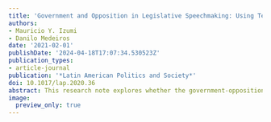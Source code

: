 ```yaml
---
title: 'Government and Opposition in Legislative Speechmaking: Using Text-As-Data to Estimate Brazilian Political Parties’ Policy Positions'
authors: 
- Mauricio Y. Izumi
- Danilo Medeiros
date: '2021-02-01'
publishDate: '2024-04-18T17:07:34.530523Z'
publication_types:
- article-journal
publication: '*Latin American Politics and Society*'
doi: 10.1017/lap.2020.36
abstract: This research note explores whether the government-opposition dimension that emerges from voting records of Brazilian legislatures also arises in legislative speechmaking. Since the earlier stages of the legislative process are innocuous to policy outcomes, party leaders would have fewer incentives to coerce their copartisans’ behavior in speeches than in roll calls. To test this expectation, this study estimates Brazilian political parties’ policy positions, relying on a sentiment analysis approach to classify 64,000 senators’ speeches. The results suggest that the president and the party leadership exert signiﬁcant inﬂuence not only over how legislators vote but also over how they speak. We speculate that these unforeseen ﬁndings are backed by the decisiveness of speeches in passing legislation, the importance leadership gives to party brand, and legislators’ need to signal their positions to leaders and the government.
image:
  preview_only: true
---
```

